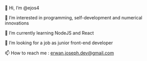 👋 Hi, I’m @ejos4

👀 I’m interested in programming, self-development and numerical innovations

🌱 I’m currently learning NodeJS and React

💞️ I’m looking for a job as junior front-end developer

📫 How to reach me : erwan.joseph.dev@gmail.com
